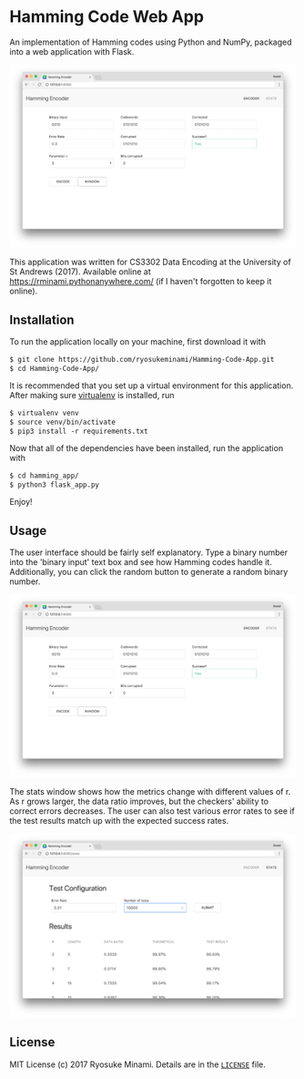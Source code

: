 # Hamming Code Web App

An implementation of Hamming codes using Python and NumPy, packaged into a web application with Flask. 

![encoder screenshot](images/encoder-screen.png)

This application was written for CS3302 Data Encoding at the University of St Andrews (2017). Available online at <https://rminami.pythonanywhere.com/> (if I haven't forgotten to keep it online).

## Installation

To run the application locally on your machine, first download it with 

```
$ git clone https://github.com/ryosukeminami/Hamming-Code-App.git
$ cd Hamming-Code-App/
```

It is recommended that you set up a virtual environment for this application. After making sure [virtualenv](https://virtualenv.pypa.io/) is installed, run

```
$ virtualenv venv
$ source venv/bin/activate
$ pip3 install -r requirements.txt
```

Now that all of the dependencies have been installed, run the application with

```
$ cd hamming_app/
$ python3 flask_app.py
```

Enjoy!

## Usage

The user interface should be fairly self explanatory. Type a binary number into the 'binary input' text box and see how Hamming codes handle it. Additionally, you can click the random button to generate a random binary number. 

![encoder screenshot](images/encoder-screen.png)

The stats window shows how the metrics change with different values of r. As r grows larger, the data ratio improves, but the checkers' ability to correct errors decreases. The user can also test various error rates to see if the test results match up with the expected success rates. 

![stats screenshot](images/stats-screen.png)

## License

MIT License (c) 2017 Ryosuke Minami. Details are in the [`LICENSE`](./LICENSE) file.
